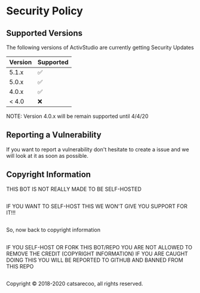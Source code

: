 # Security Policy

## Supported Versions

The following versions of ActivStudio are currently getting Security Updates 

| Version | Supported          |
| ------- | ------------------ |
| 5.1.x   | :white_check_mark: |
| 5.0.x   | :white_check_mark: |
| 4.0.x   | :white_check_mark: |
| < 4.0   | :x:                |

NOTE: Version 4.0.x will be remain supported until 4/4/20

## Reporting a Vulnerability

If you want to report a vulnerability don't hesitate to create a issue and we will look at it as soon as possible. 

## Copyright Information
THIS BOT IS NOT REALLY MADE TO BE SELF-HOSTED
##
IF YOU WANT TO SELF-HOST THIS WE WON'T GIVE YOU SUPPORT FOR IT!!!
##
So, now back to copyright information
##
IF YOU SELF-HOST OR FORK THIS BOT/REPO YOU ARE NOT ALLOWED TO REMOVE THE CREDIT (COPYRIGHT INFORMATION)
IF YOU ARE CAUGHT DOING THIS YOU WILL BE REPORTED TO GITHUB AND BANNED FROM THIS REPO
##
Copyright © 2018-2020 catsarecoo, all rights reserved. 
